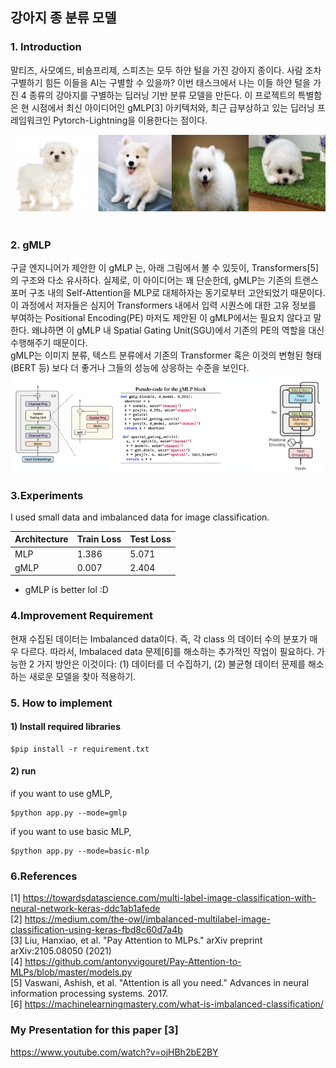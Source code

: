 ## 강아지 종 분류 모델  
### 1. Introduction
말티즈, 사모예드, 비숑프리제, 스피츠는 모두 하얀 털을 가진 강아지 종이다. 사람 조차 구별하기 힘든 이들을 AI는 구별할 수 있을까? 이번 태스크에서 나는 이들 하얀 털을 가진 4 종류의 강아지를 구별하는 딥러닝 기반 분류 모델을 만든다. 이 프로젝트의 특별함은 현 시점에서 최신 아이디어인 gMLP[3] 아키텍처와, 최근 급부상하고 있는 딥러닝 프레임워크인 Pytorch-Lightning을 이용한다는 점이다. 

![](images/2.png)
  <br>
  <br>
### 2. gMLP
구글 엔지니어가 제안한 이 gMLP 는, 아래 그림에서 볼 수 있듯이, Transformers[5]의 구조와 다소 유사하다. 실제로, 이 아이디어는 꽤 단순한데, gMLP는 기존의 트랜스포머 구조 내의 Self-Attention을 MLP로 대체하자는 동기로부터 고안되었기 때문이다. 이 과정에서 저자들은 심지어 Transformers 내에서 입력 시퀀스에 대한 고유 정보를 부여하는 Positional Encoding(PE) 마저도 제안된 이 gMLP에서는 필요치 않다고 말한다. 왜냐하면 이 gMLP 내 Spatial Gating Unit(SGU)에서 기존의 PE의 역할을 대신 수행해주기 때문이다.  
gMLP는 이미지 분류, 텍스트 분류에서 기존의 Transformer 혹은 이것의 변형된 형태(BERT 등) 보다 더 좋거나 그들의 성능에 상응하는 수준을 보인다. 
![](images/3.png)

### 3.Experiments
I used  small data and imbalanced data for image classification. 

| Architecture | Train Loss | Test Loss |
|-------|-------|-------|
|MLP| 1.386 |5.071|
|gMLP| 0.007 |2.404|

- gMLP is better lol :D


### 4.Improvement Requirement  
현재 수집된 데이터는 Imbalanced data이다. 즉, 각 class 의 데이터 수의 분포가 매우 다르다. 따라서, Imbalaced data 문제[6]를 해소하는 추가적인 작업이 필요하다. 가능한 2 가지 방안은 이것이다: (1) 데이터를 더 수집하기, (2) 불균형 데이터 문제를 해소하는 새로운 모델을 찾아 적용하기. 

### 5. How to implement
<h4>1) Install required libraries</h4> 

``` shell 
$pip install -r requirement.txt 
``` 

<h4>2) run  </h4>

if you want to use gMLP,
``` shell
$python app.py --mode=gmlp
```
if you want to use basic MLP,
``` shell
$python app.py --mode=basic-mlp
```



### 6.References 
[1] https://towardsdatascience.com/multi-label-image-classification-with-neural-network-keras-ddc1ab1afede<br>
[2] https://medium.com/the-owl/imbalanced-multilabel-image-classification-using-keras-fbd8c60d7a4b  
[3] Liu, Hanxiao, et al. "Pay Attention to MLPs." arXiv preprint arXiv:2105.08050 (2021)  
[4] https://github.com/antonyvigouret/Pay-Attention-to-MLPs/blob/master/models.py  
[5] Vaswani, Ashish, et al. "Attention is all you need." Advances in neural information processing systems. 2017.  
[6] https://machinelearningmastery.com/what-is-imbalanced-classification/
### My Presentation for this paper [3]

https://www.youtube.com/watch?v=ojHBh2bE2BY
